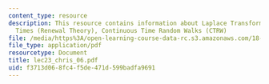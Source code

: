 ```yaml
---
content_type: resource
description: This resource contains information about Laplace Transforms, Random Waiting
  Times (Renewal Theory), Continuous Time Random Walks (CTRW)
file: /media/https%3A/open-learning-course-data-rc.s3.amazonaws.com/18-366-random-walks-and-diffusion-fall-2006/f3713d068fc4f5de471d599badfa9691_lec23_chris_06.pdf
file_type: application/pdf
resourcetype: Document
title: lec23_chris_06.pdf
uid: f3713d06-8fc4-f5de-471d-599badfa9691
---
```

